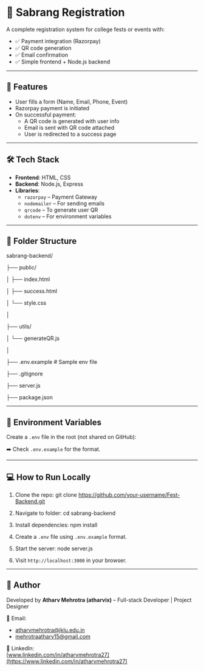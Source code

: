 # 🎉 Sabrang Registration 

A complete registration system for college fests or events with:

- ✅ Payment integration (Razorpay)
- ✅ QR code generation
- ✅ Email confirmation
- ✅ Simple frontend + Node.js backend

---

## 🚀 Features

- User fills a form (Name, Email, Phone, Event)
- Razorpay payment is initiated
- On successful payment:
  - A QR code is generated with user info
  - Email is sent with QR code attached
  - User is redirected to a success page

---

## 🛠 Tech Stack

- **Frontend**: HTML, CSS
- **Backend**: Node.js, Express
- **Libraries**:
  - `razorpay` – Payment Gateway
  - `nodemailer` – For sending emails
  - `qrcode` – To generate user QR
  - `dotenv` – For environment variables

---

## 📁 Folder Structure

sabrang-backend/

├── public/

│ ├── index.html

│ ├── success.html

│ └── style.css

│

├── utils/

│ └── generateQR.js

│

├── .env.example # Sample env file

├── .gitignore

├── server.js

├── package.json


---

## 🔐 Environment Variables

Create a `.env` file in the root (not shared on GitHub):

➡️ Check `.env.example` for the format.

---

## 💻 How to Run Locally

1. Clone the repo: git clone https://github.com/your-username/Fest-Backend.git

2. Navigate to folder: cd sabrang-backend

3. Install dependencies: npm install

4. Create a `.env` file using `.env.example` format.

5. Start the server:
node server.js

6. Visit `http://localhost:3000` in your browser.

---

## 🙋 Author

Developed by **Atharv Mehrotra (atharvix)** – Full-stack Developer | Project Designer

📧 Email:  
- [atharvmehrotra@jklu.edu.in](mailto:atharvmehrotra@jklu.edu.in)  
- [mehrotraatharv15@gmail.com](mailto:mehrotraatharv15@gmail.com)

🔗 LinkedIn:  
[www.linkedin.com/in/atharvmehrotra27](https://www.linkedin.com/in/atharvmehrotra27)

